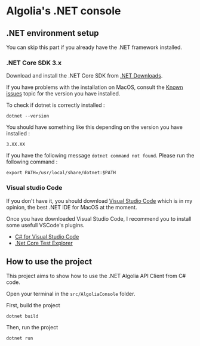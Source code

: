 # Algolia's .NET console

## .NET environment setup

You can skip this part if you already have the .NET framework installed.

### .NET Core SDK 3.x

Download and install the .NET Core SDK from [.NET Downloads](https://www.microsoft.com/net/download/core). 

If you have problems with the installation on MacOS, consult the [Known issues](https://github.com/dotnet/core/tree/master/release-notes/2.0) topic for the version you have installed.

To check if dotnet is correctly installed :

```shell
dotnet --version
```

You should have something like this depending on the version you have installed :

```shell
3.XX.XX
```

If you have the following message `dotnet command not found`. Please run the following command :

```shell
export PATH=/usr/local/share/dotnet:$PATH
```

### Visual studio Code

If you don't have it, you should download [Visual Studio Code](https://code.visualstudio.com/) which is in my opinion, the best .NET IDE for MacOS at the moment.

Once you have downloaded Visual Studio Code, I recommend you to install some usefull VSCode's plugins.

* [C# for Visual Studio Code](https://marketplace.visualstudio.com/items?itemName=ms-vscode.csharp)
* [.Net Core Test Explorer](https://marketplace.visualstudio.com/items?itemName=formulahendry.dotnet-test-explorer)

## How to use the project

This project aims to show how to use the .NET Algolia API Client from C# code.

Open your terminal in the `src/AlgoliaConsole` folder.

First, build the project

```shell
dotnet build
```

Then, run the project

```shell
dotnet run
```
